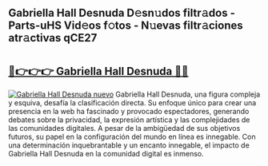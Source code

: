 ## Gabriella Hall Desnuda D𝚎sn𝚞dos filtr𝚊dos - Parts-uHS Vid𝚎os f𝚘tos - N𝚞evas filtr𝚊ciones atr𝚊ctivas qCE27

# <h2><a href="http://mb0wb9.tromn.icu/?c=Gabriella+Hall+Desnuda">🔗👉👉👉 Gabriella Hall Desnuda 🔗🔗</a></h2>

[![Gabriella Hall Desnuda nuevo](https://i.imgur.com/pEAQMta.gif)](http://mb0wb9.tromn.icu/?c=Gabriella+Hall+Desnuda)
Gabriella Hall Desnuda, una figura compleja y esquiva, desafía la clasificación directa. Su enfoque único para crear una presencia en la web ha fascinado y provocado espectadores, generando debates sobre la privacidad, la expresión artística y las complejidades de las comunidades digitales. A pesar de la ambigüedad de sus objetivos futuros, su papel en la configuración del mundo en línea es innegable. Con una determinación inquebrantable y un encanto innegable, el impacto de Gabriella Hall Desnuda en la comunidad digital es inmenso.
